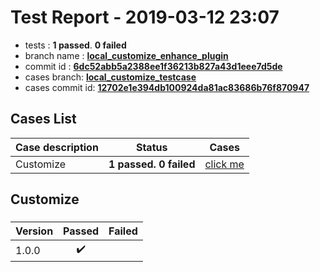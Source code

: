 # Test Report - 2019-03-12 23:07

- tests  : **1 passed**. **0 failed**
- branch name : **[local_customize_enhance_plugin](https://github.com/apache/incubator-skywalking/tree/local_customize_enhance_plugin)**
- commit id : **[6dc52abb5a2388ee1f36213b827a43d1eee7d5de](https://github.com/apache/incubator-skywalking/commit/6dc52abb5a2388ee1f36213b827a43d1eee7d5de)**
- cases branch: **[local_customize_testcase](https://github.com/SkywalkingTest/skywalking-autotest-scenarios/tree/local_customize_testcase)**
- cases commit id: **[12702e1e394db100924da81ac83686b76f870947](https://github.com/SkywalkingTest/skywalking-autotest-scenarios/commit/12702e1e394db100924da81ac83686b76f870947)**

## Cases List

| Case description | Status | Cases|
|:-----|:-----:|:-----:|
|Customize| **1 passed. 0 failed**| [click me](#customize) |

## Customize

### 
|  Version     | Passed | Failed|
|:------------- |:-------:|:-----:|
| 1.0.0  | :heavy_check_mark:||

